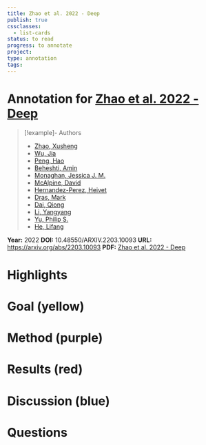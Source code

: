 ```yaml
---
title: Zhao et al. 2022 - Deep
publish: true
cssclasses:
  - list-cards
status: to read
progress: to annotate
project:
type: annotation
tags:
---
```

# Annotation for [Zhao et al. 2022 - Deep](Papers/References/Zhao%20et%20al.%202022%20-%20Deep)

> [!example]- Authors
> - [Zhao, Xusheng](Papers/People/Zhao%20Xusheng)
> - [Wu, Jia](Papers/People/Wu%20Jia)
> - [Peng, Hao](Papers/People/Peng%20Hao)
> - [Beheshti, Amin](Papers/People/Beheshti%20Amin)
> - [Monaghan, Jessica J. M.](Papers/People/Monaghan%20Jessica%20J.%20M.)
> - [McAlpine, David](Papers/People/McAlpine%20David)
> - [Hernandez-Perez, Heivet](Papers/People/Hernandez-Perez%20Heivet)
> - [Dras, Mark](Papers/People/Dras%20Mark)
> - [Dai, Qiong](Papers/People/Dai%20Qiong)
> - [Li, Yangyang](Papers/People/Li%20Yangyang)
> - [Yu, Philip S.](Papers/People/Yu%20Philip%20S.)
> - [He, Lifang](Papers/People/He%20Lifang)

**Year:** 2022
**DOI:** 10.48550/ARXIV.2203.10093
**URL:** https://arxiv.org/abs/2203.10093
**PDF:** [Zhao et al. 2022 - Deep](Papers/PDFs/Zhao%20et%20al.%202022%20-%20Deep%20reinforcement%20learning%20guided%20graph%20neural%20networks%20for%20brain%20network%20analysis.pdf)

# Highlights


# Goal (yellow)


# Method (purple)


# Results (red)


# Discussion (blue)


# Questions

